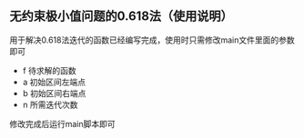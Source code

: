 ## 无约束极小值问题的0.618法（使用说明）

用于解决0.618法迭代的函数已经编写完成，使用时只需修改main文件里面的参数即可
* f 待求解的函数
* a 初始区间左端点
* b 初始区间右端点
* n 所需迭代次数

修改完成后运行main脚本即可
